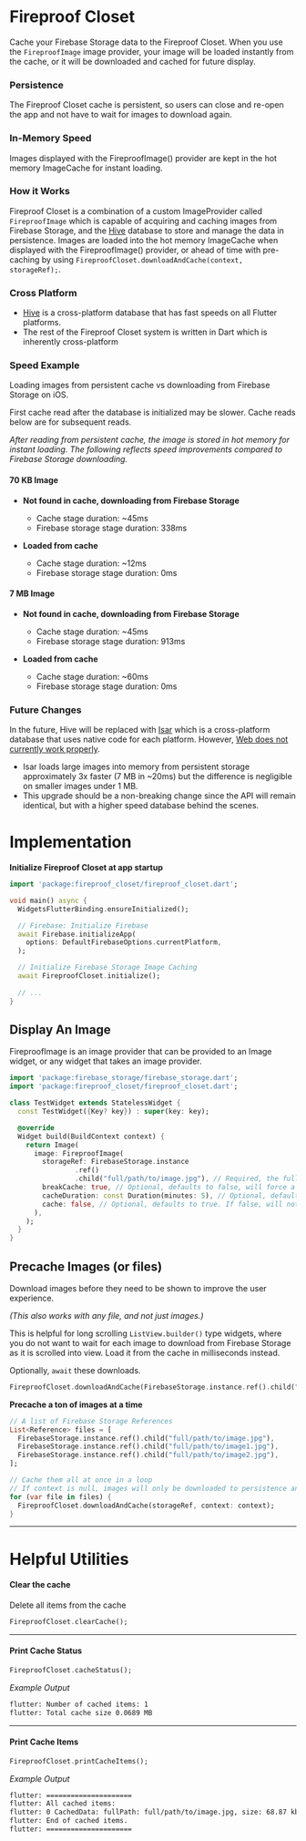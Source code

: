 # Fireproof Closet
Cache your Firebase Storage data to the Fireproof Closet. When you use the `FireproofImage`
image provider, your image will be loaded instantly from the cache, or it will be downloaded and cached for future display.

### Persistence
The Fireproof Closet cache is persistent, so users can close and re-open the app
and not have to wait for images to download again.

### In-Memory Speed
Images displayed with the FireproofImage() provider are kept in the hot memory ImageCache for instant loading.


### How it Works
Fireproof Closet is a combination of a custom ImageProvider called `FireproofImage` which
is capable of acquiring and caching images from Firebase Storage, and the [Hive](https://pub.dev/packages/hive)
database to store and manage the data in persistence. Images are loaded into the hot memory ImageCache when displayed with
the FireproofImage() provider, or ahead of time with pre-caching by using `FireproofCloset.downloadAndCache(context, storageRef);`.

### Cross Platform
- [Hive](https://pub.dev/packages/hive) is a cross-platform database that has fast speeds on all Flutter platforms.
- The rest of the Fireproof Closet system is written in Dart which is inherently cross-platform

### Speed Example
Loading images from persistent cache vs downloading from Firebase Storage on iOS.

First cache read after the database is initialized may be slower. Cache reads below are for subsequent reads.

_After reading from persistent cache, the image is stored in hot memory for instant loading. The following reflects speed improvements
compared to Firebase Storage downloading._

#### 70 KB Image
- **Not found in cache, downloading from Firebase Storage**
  - Cache stage duration: ~45ms
  - Firebase storage stage duration: 338ms


- **Loaded from cache**
    - Cache stage duration: ~12ms
    - Firebase storage stage duration: 0ms

#### 7 MB Image
- **Not found in cache, downloading from Firebase Storage**
    - Cache stage duration: ~45ms
    - Firebase storage stage duration: 913ms


- **Loaded from cache**
    - Cache stage duration: ~60ms
    - Firebase storage stage duration: 0ms

### Future Changes
In the future, Hive will be replaced with [Isar](https://pub.dev/packages/isar) which is a cross-platform database that uses
native code for each platform. However, [Web does not currently work properly](https://github.com/isar/isar/issues/686).

- Isar loads large images into memory from persistent storage approximately 3x faster (7 MB in ~20ms) but the difference is negligible on smaller images under 1 MB.
- This upgrade should be a non-breaking change since the API will remain identical, but with a higher speed database behind the scenes.

# Implementation
**Initialize Fireproof Closet at app startup**
```dart
import 'package:fireproof_closet/fireproof_closet.dart';

void main() async {
  WidgetsFlutterBinding.ensureInitialized();

  // Firebase: Initialize Firebase
  await Firebase.initializeApp(
    options: DefaultFirebaseOptions.currentPlatform,
  );

  // Initialize Firebase Storage Image Caching
  await FireproofCloset.initialize();
  
  // ...
}
```

## Display An Image

FireproofImage is an image provider that can be provided to an Image widget, or
any widget that takes an image provider.
```dart
import 'package:firebase_storage/firebase_storage.dart';
import 'package:fireproof_closet/fireproof_closet.dart';

class TestWidget extends StatelessWidget {
  const TestWidget({Key? key}) : super(key: key);

  @override
  Widget build(BuildContext context) {
    return Image(
      image: FireproofImage(
        storageRef: FirebaseStorage.instance
                .ref()
                .child("full/path/to/image.jpg"), // Required, the full relative path to the image in Firebase Storage
        breakCache: true, // Optional, defaults to false, will force a fresh download and evict the image from memory
        cacheDuration: const Duration(minutes: 5), // Optional, defaults to 365 days
        cache: false, // Optional, defaults to true. If false, will not save the image to persistent cache
      ),
    );
  }
}
```

## Precache Images (or files)

Download images before they need to be shown to improve the user experience.

_(This also works with any file, and not just images.)_

This is helpful for long scrolling `ListView.builder()` type widgets, where you do not 
want to wait for each image to download from Firebase Storage as it is scrolled into view. Load
it from the cache in milliseconds instead.

Optionally, `await` these downloads.
```dart
FireproofCloset.downloadAndCache(FirebaseStorage.instance.ref().child("full/path/to/image.jpg"));
```

**Precache a ton of images at a time**
```dart
// A list of Firebase Storage References
List<Reference> files = [
  FirebaseStorage.instance.ref().child("full/path/to/image.jpg"),
  FirebaseStorage.instance.ref().child("full/path/to/image1.jpg"),
  FirebaseStorage.instance.ref().child("full/path/to/image2.jpg"),
];

// Cache them all at once in a loop
// If context is null, images will only be downloaded to persistence and not loaded into hot memory [ImageCache]
for (var file in files) {
  FireproofCloset.downloadAndCache(storageRef, context: context);
}
```

---

# Helpful Utilities

#### Clear the cache
Delete all items from the cache

```dart
FireproofCloset.clearCache();
```

---

#### Print Cache Status

```dart
FireproofCloset.cacheStatus();
```

*Example Output*
```bash
flutter: Number of cached items: 1
flutter: Total cache size 0.0689 MB
```

---

#### Print Cache Items

```dart
FireproofCloset.printCacheItems();
```

*Example Output*
```bash
flutter: =====================
flutter: All cached items:
flutter: 0 CachedData: fullPath: full/path/to/image.jpg, size: 68.87 kb, created: 2022-11-20 20:19:04.624, expires: 2022-11-20 20:24:04.624
flutter: End of cached items.
flutter: =====================
```
